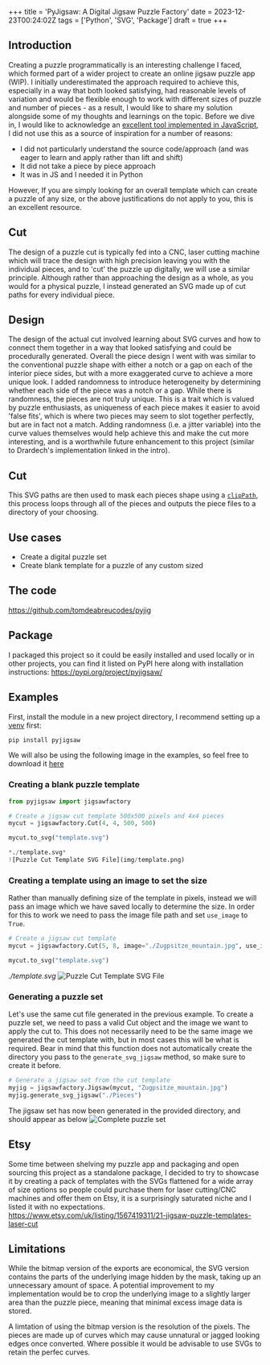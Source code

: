 +++
title = 'PyJigsaw: A Digital Jigsaw Puzzle Factory'
date = 2023-12-23T00:24:02Z
tags = ['Python', 'SVG', 'Package']
draft = true
+++

## Introduction
Creating a puzzle programmatically is an interesting challenge I faced, which formed part of a wider project to create an online jigsaw puzzle app (WIP). I initially underestimated the approach required to achieve this, especially in a way that both looked satisfying, had reasonable levels of variation and would be flexible enough to work with different sizes of puzzle and number of pieces - as a result, I would like to share my solution alongside some of my thoughts and learnings on the topic. Before we dive in, I would like to acknowledge an [excellent tool implemented in JavaScript](https://github.com/Draradech/jigsaw/tree/master), I did not use this as a source of inspiration for a number of reasons:
- I did not particularly understand the source code/approach (and was eager to learn and apply rather than lift and shift)
- It did not take a piece by piece approach
- It was in JS and I needed it in Python

However, If you are simply looking for an overall template which can create a puzzle of any size, or the above justifications do not apply to you, this is an excellent resource.

## Cut
The design of a puzzle cut is typically fed into a CNC, laser cutting machine which will trace the design with high precision leaving you with the individual pieces, and to 'cut' the puzzle up digitally, we will use a similar principle. Although rather than approaching the design as a whole, as you would for a physical puzzle, I instead generated an SVG made up of cut paths for every individual piece.

## Design
The design of the actual cut involved learning about SVG curves and how to connect them together in a way that looked satisfying and could be procedurally generated. Overall the piece design I went with was similar to the conventional puzzle shape with either a notch or a gap on each of the interior piece sides, but with a more exaggerated curve to achieve a more unique look. I added randomness to introduce heterogeneity by determining whether each side of the piece was a notch or a gap. While there is randomness, the pieces are not truly unique. This is a trait which is valued by puzzle enthusiasts, as uniqueness of each piece makes it easier to avoid 'false fits', which is where two pieces may seem to slot together perfectly, but are in fact not a match. Adding randomness (i.e. a jitter variable) into the curve values themselves would help achieve this and make the cut more interesting, and is a worthwhile future enhancement to this project (similar to Drardech's implementation linked in the intro).

## Cut
This SVG paths are then used to mask each pieces shape using a [`clipPath`](https://developer.mozilla.org/en-US/docs/Web/SVG/Element/clipPath), this process loops through all of the pieces and outputs the piece files to a directory of your choosing.

## Use cases
- Create a digital puzzle set
- Create blank template for a puzzle of any custom sized

## The code
https://github.com/tomdeabreucodes/pyjig

## Package
I packaged this project so it could be easily installed and used locally or in other projects, you can find it listed on PyPI here along with installation instructions: https://pypi.org/project/pyjigsaw/

## Examples
First, install the module in a new project directory, I recommend setting up a [venv](https://docs.python.org/3/library/venv.html) first:
```bash
pip install pyjigsaw
```
We will also be using the following image in the examples, so feel free to download it [here](https://natureconservancy-h.assetsadobe.com/is/image/content/dam/tnc/nature/en/photos/Zugpsitze_mountain.jpg?crop=0%2C214%2C3008%2C1579&wid=1200&hei=630&scl=2.506666666666667)

### Creating a blank puzzle template

```python
from pyjigsaw import jigsawfactory

# Create a jigsaw cut template 500x500 pixels and 4x4 pieces
mycut = jigsawfactory.Cut(4, 4, 500, 500)

mycut.to_svg("template.svg")

*./template.svg*
![Puzzle Cut Template SVG File](img/template.png)
```
### Creating a template using an image to set the size
Rather than manually defining size of the template in pixels, instead we will pass an image which we have saved locally to determine the size. In order for this to work we need to pass the image file path and set `use_image` to `True`.

```python
# Create a jigsaw cut template
mycut = jigsawfactory.Cut(5, 8, image="./Zugpsitze_mountain.jpg", use_image=True, stroke_color="red", fill_color="black")

mycut.to_svg("template.svg")
```

*./template.svg*
![Puzzle Cut Template SVG File](img/template2.png)

### Generating a puzzle set
Let's use the same cut file generated in the previous example. To create a puzzle set, we need to pass a valid Cut object and the image we want to apply the cut to. This does not necessarily need to be the same image we generated the cut template with, but in most cases this will be what is required.
Bear in mind that this function does not automatically create the directory you pass to the `generate_svg_jigsaw` method, so make sure to create it before.

```python
# Generate a jigsaw set from the cut template
myjig = jigsawfactory.Jigsaw(mycut, "Zugpsitze_mountain.jpg")
myjig.generate_svg_jigsaw("./Pieces")
```
The jigsaw set has now been generated in the provided directory, and should appear as below
![Complete puzzle set](img/Puzzle_Set.png)


## Etsy
Some time between shelving my puzzle app and packaging and open sourcing this project as a standalone package, I decided to try to showcase it by creating a pack of templates with the SVGs flattened for a wide array of size options so people could purchase them for laser cutting/CNC machines and offer them on Etsy, it is a surprisingly saturated niche and I listed it with no expectations. https://www.etsy.com/uk/listing/1567419311/21-jigsaw-puzzle-templates-laser-cut

## Limitations
While the bitmap version of the exports are economical, the SVG version contains the parts of the underlying image hidden by the mask, taking up an unnecessary amount of space. A potential improvement to my implementation would be to crop the underlying image to a slightly larger area than the puzzle piece, meaning that minimal excess image data is stored.

A limtation of using the bitmap version is the resolution of the pixels. The pieces are made up of curves which may cause unnatural or jagged looking edges once converted. Where possible it would be advisable to use SVGs to retain the perfec curves.

